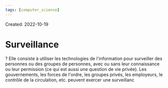 ```yaml
---
tags: [computer_science] 
---
```

Created: 2022-10-19

# Surveillance
?
Elle consiste à utiliser les technologies de l'information pour surveiller des personnes ou des groupes de personnes, avec ou sans leur connaissance ou leur permission (ce qui est aussi une question de vie privée). Les gouvernements, les forces de l'ordre, les groupes privés, les employeurs, le contrôle de la circulation, etc. peuvent exercer une surveillanc
<!--SR:!2022-11-25,22,250-->